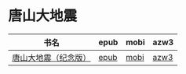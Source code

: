 # 唐山大地震

| 书名 | epub | mobi | azw3 |
| --- | --- | --- | --- |
| [唐山大地震（纪念版）](http://ct.dalanmei.com/f/31084289-571880540-4a59ec) | [epub](http://ct.dalanmei.com/f/31084289-571880540-4a59ec) | [mobi](http://ct.dalanmei.com/f/31084289-571552137-fbeb57) | [azw3](http://ct.dalanmei.com/f/31084289-572069300-e63750) |
